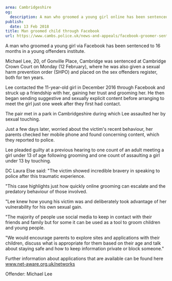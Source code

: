 ```yaml
area: Cambridgeshire
og:
  description: A man who groomed a young girl online has been sentenced to 16 months in a young offenders institute.
publish:
  date: 13 Feb 2018
title: Man groomed child through Facebook
url: https://www.cambs.police.uk/news-and-appeals/facebook-groomer-sentenced
```

A man who groomed a young girl via Facebook has been sentenced to 16 months in a young offenders institute.

Michael Lee, 20, of Gonville Place, Cambridge was sentenced at Cambridge Crown Court on Monday (12 February), where he was also given a sexual harm prevention order (SHPO) and placed on the sex offenders register, both for ten years.

Lee contacted the 11-year-old girl in December 2016 through Facebook and struck up a friendship with her, gaining her trust and grooming her. He then began sending suggestive and sexually explicit content before arranging to meet the girl just one week after they first had contact.

The pair met in a park in Cambridgeshire during which Lee assaulted her by sexual touching.

Just a few days later, worried about the victim's recent behaviour, her parents checked her mobile phone and found concerning content, which they reported to police.

Lee pleaded guilty at a previous hearing to one count of an adult meeting a girl under 13 of age following grooming and one count of assaulting a girl under 13 by touching.

DC Laura Else said: "The victim showed incredible bravery in speaking to police after this traumatic experience.

"This case highlights just how quickly online grooming can escalate and the predatory behaviour of those involved.

"Lee knew how young his victim was and deliberately took advantage of her vulnerability for his own sexual gain.

"The majority of people use social media to keep in contact with their friends and family but for some it can be used as a tool to groom children and young people.

"We would encourage parents to explore sites and applications with their children, discuss what is appropriate for them based on their age and talk about staying safe and how to keep information private or block someone."

Further information about applications that are available can be found here www.net-aware.org.uk/networks

Offender: Michael Lee

